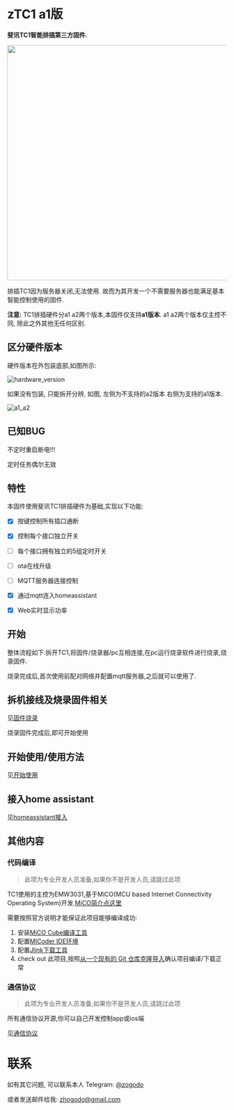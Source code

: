 # zTC1 a1版
**斐讯TC1智能排插第三方固件.**

<img src="https://raw.githubusercontent.com/wiki/a2633063/zTC1/image/Phicomm_TC1.png" width="540">



排插TC1因为服务器关闭,无法使用. 故而为其开发一个不需要服务器也能满足基本智能控制使用的固件.

**注意:** TC1排插硬件分a1 a2两个版本,本固件仅支持**a1版本**. a1 a2两个版本仅主控不同, 除此之外其他无任何区别.



## 区分硬件版本

硬件版本在外包装底部,如图所示:

![hardware_version](https://raw.githubusercontent.com/a2633063/zTC1/master/README/hardware_version.png)

如果没有包装, 只能拆开分辨, 如图, 左侧为不支持的a2版本 右侧为支持的a1版本.

![a1_a2](https://raw.githubusercontent.com/a2633063/zTC1/master/README/a1_a2.png)



## 已知BUG

不定时重启断电!!! 

定时任务偶尔无效



## 特性

本固件使用斐讯TC1排插硬件为基础,实现以下功能:

- [x] 按键控制所有插口通断
- [x] 控制每个接口独立开关
- [ ] 每个接口拥有独立的5组定时开关
- [ ] ota在线升级
- [ ] MQTT服务器连接控制
- [x] 通过mqtt连入homeassistant
- [x] Web实时显示功率



## 开始

整体流程如下:拆开TC1,将固件/烧录器/pc互相连接,在pc运行烧录软件进行烧录,烧录固件.

烧录完成后,首次使用前配对网络并配置mqtt服务器,之后就可以使用了.



## 拆机接线及烧录固件相关

见[固件烧录](https://github.com/a2633063/zTC1/wiki/固件烧录)

烧录固件完成后,即可开始使用



## 开始使用/使用方法

见[开始使用](https://github.com/a2633063/zTC1/wiki/开始使用)



## 接入home assistant

见[homeassistant接入](https://github.com/a2633063/zTC1/wiki/homeassistant接入)



## 其他内容

### 代码编译

> 此项为专业开发人员准备,如果你不是开发人员,请跳过此项

TC1使用的主控为EMW3031,基于MiCO(MCU based Internet Connectivity Operating System)开发.[MiCO简介点这里](http://developer.mxchip.com/handbooks/101)

需要按照官方说明才能保证此项目能够编译成功:

1. 安装[MiCO Cube编译工具](http://developer.mxchip.com/handbooks/102)
2. 配置[MICoder IDE环境](http://developer.mxchip.com/handbooks/105)
3. 配置[Jlink下载工具](http://developer.mxchip.com/handbooks/103)
4. check out 此项目,按照[从一个现有的 Git 仓库克隆导入](http://developer.mxchip.com/handbooks/102#%E4%BB%8E%E4%B8%80%E4%B8%AA%E7%8E%B0%E6%9C%89%E7%9A%84-git-%E4%BB%93%E5%BA%93%E5%85%8B%E9%9A%86%E5%AF%BC%E5%85%A5)确认项目编译/下载正常



### 通信协议

> 此项为专业开发人员准备,如果你不是开发人员,请跳过此项

所有通信协议开源,你可以自己开发控制app或ios端

见[通信协议](https://github.com/a2633063/zTC1/wiki/通信协议)



# 联系

如有其它问题, 可以联系本人 Telegram: [@zogodo](https://t.me/zogodo)

或者发送邮件给我: zhogodo@gmail.com

